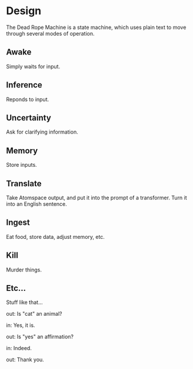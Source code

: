 # Design

The Dead Rope Machine is a state machine, which uses plain text to move through several modes of operation.


## Awake

Simply waits for input.

## Inference

Reponds to input.

## Uncertainty

Ask for clarifying information.

## Memory

Store inputs.

## Translate

Take Atomspace output, and put it into the prompt of a transformer. Turn it into an English sentence.

## Ingest

Eat food, store data, adjust memory, etc.

## Kill

Murder things.

## Etc...

Stuff like that...




out: Is "cat" an animal?

in: Yes, it is.

out: Is "yes" an affirmation?

in: Indeed.

out: Thank you.